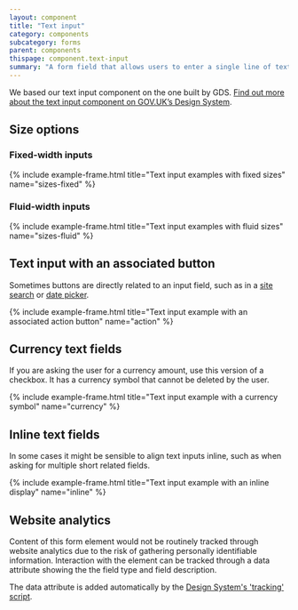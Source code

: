 ```yaml
---
layout: component
title: "Text input"
category: components
subcategory: forms
parent: components
thispage: component.text-input
summary: "A form field that allows users to enter a single line of text."
---
```


We based our text input component on the one built by GDS. [Find out more about the text input component on GOV.UK’s Design System](https://design-system.service.gov.uk/components/text-input/).




## Size options

### Fixed-width inputs
{% include example-frame.html title="Text input examples with fixed sizes" name="sizes-fixed" %}

### Fluid-width inputs
{% include example-frame.html title="Text input examples with fluid sizes" name="sizes-fluid" %}




## Text input with an associated button

Sometimes buttons are directly related to an input field, such as in a [site search](/components/site-search/) or [date picker](/components/date-picker/).

{% include example-frame.html title="Text input example with an associated action button" name="action" %}




## Currency text fields

If you are asking the user for a currency amount, use this version of a checkbox. It has a currency symbol that cannot be deleted by the user.

{% include example-frame.html title="Text input example with a currency symbol" name="currency" %}




## Inline text fields

In some cases it might be sensible to align text inputs inline, such as when asking for multiple short related fields.

{% include example-frame.html title="Text input example with an inline display" name="inline" %}




## Website analytics

Content of this form element would not be routinely tracked through website analytics due to the risk of gathering personally identifiable information. Interaction with the element can be tracked through a data attribute showing the the field type and field description.

The data attribute is added automatically by the [Design System's 'tracking' script](/get-started/tracking/#text-input).
